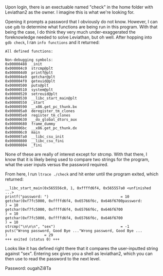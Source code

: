 Upon login, there is an exectuable named "check" in the home folder with Leviathan2 as the owner. I imagine this is what we're looking for.

Opening it prompts a password that I obviously do not know. However, I can use `gdb` to determine what functions are being run in this program. With that being the case, I do think they very much under-exaggerated the foreknowledge needed to solve Leviathan, but oh well. After hopping into `gdb check`, I ran `info functions` and it returned:
```
All defined functions:

Non-debugging symbols:
0x00000488  _init
0x000004c0  strcmp@plt
0x000004d0  printf@plt
0x000004e0  getchar@plt
0x000004f0  geteuid@plt
0x00000500  puts@plt
0x00000510  system@plt
0x00000520  setreuid@plt
0x00000530  __libc_start_main@plt
0x00000550  _start
0x00000590  __x86.get_pc_thunk.bx
0x000005a0  deregister_tm_clones
0x000005e0  register_tm_clones
0x00000630  __do_global_dtors_aux
0x00000680  frame_dummy
0x000006bc  __x86.get_pc_thunk.dx
0x000006c0  main
0x000007a0  __libc_csu_init
0x00000800  __libc_csu_fini
0x00000804  _fini
```

None of these are really of interest except for strcmp. With that there, I know that it is likely being used to compare two strings for the program, what the user inputs versus the password required.

From here, I run `ltrace ./check` and hit enter until the program exited, which returned:

```
__libc_start_main(0x565556c0, 1, 0xffffd6f4, 0x565557a0 <unfinished ...>
printf("password: ")                                 = 10
getchar(0xf7fc5000, 0xffffd6f4, 0x65766f6c, 0x646f6700password:
) = 10
getchar(0xf7fc5000, 0xffffd6f4, 0x65766f6c, 0x646f6700
) = 10
getchar(0xf7fc5000, 0xffffd6f4, 0x65766f6c, 0x646f6700
) = 10
strcmp("\n\n\n", "sex")                              = -1
puts("Wrong password, Good Bye ..."Wrong password, Good Bye ...
)                 = 29
+++ exited (status 0) +++
```

Looks like it has defined right there that it compares the user-inputted string against "sex". Entering sex gives you a shell as leviathan2, which you can then use to read the password to the next level.

Password: ougahZi8Ta
